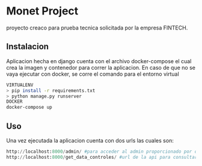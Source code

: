 # Monet Project

proyecto creaco para prueba tecnica solicitada por la empresa FINTECH.

## Instalacion

Aplicacion hecha en django cuenta con el archivo docker-compose el cual crea la imagen y contenedor para correr la aplicacion.
En caso de que no se vaya ejecutar con docker, se corre el comando para el entorno virtual

```bash
VIRTUALENV
> pip install -r requirements.txt
> python manage.py runserver
DOCKER
docker-compose up
```

## Uso
Una vez ejecutada la aplicacion cuenta con dos urls las cuales son:
```python
http://localhost:8000/admin/ #para acceder al admin proporcionado por django
http://localhost:8000/get_data_controles/ #url de la api para consultar los datos de las tablas
```

